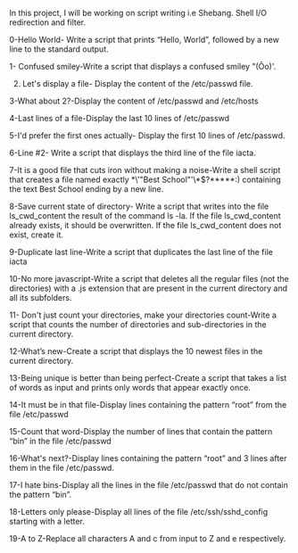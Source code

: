 In this project, I will be working on script writing i.e Shebang. Shell I/O redirection and filter.

0-Hello World- Write a script that prints “Hello, World”, followed by a new line to the standard output.

1- Confused smiley-Write a script that displays a confused smiley "(Ôo)'.

2. Let's display a file- Display the content of the /etc/passwd file.

3-What about 2?-Display the content of /etc/passwd and /etc/hosts

4-Last lines of a file-Display the last 10 lines of /etc/passwd

5-I'd prefer the first ones actually- Display the first 10 lines of /etc/passwd.

6-Line #2- Write a script that displays the third line of the file iacta.

7-It is a good file that cuts iron without making a noise-Write a shell script that creates a file named exactly \*\\'"Best School"\'\\*$\?\*\*\*\*\*:) containing the text Best School ending by a new line.

8-Save current state of directory- Write a script that writes into the file ls_cwd_content the result of the command ls -la. If the file ls_cwd_content already exists, it should be overwritten. If the file ls_cwd_content does not exist, create it.

9-Duplicate last line-Write a script that duplicates the last line of the file iacta

10-No more javascript-Write a script that deletes all the regular files (not the directories) with a .js extension that are present in the current directory and all its subfolders.

11- Don't just count your directories, make your directories count-Write a script that counts the number of directories and sub-directories in the current directory.

12-What’s new-Create a script that displays the 10 newest files in the current directory.

13-Being unique is better than being perfect-Create a script that takes a list of words as input and prints only words that appear exactly once.

14-It must be in that file-Display lines containing the pattern “root” from the file /etc/passwd

15-Count that word-Display the number of lines that contain the pattern “bin” in the file /etc/passwd

16-What's next?-Display lines containing the pattern “root” and 3 lines after them in the file /etc/passwd.

17-I hate bins-Display all the lines in the file /etc/passwd that do not contain the pattern “bin”.

18-Letters only please-Display all lines of the file /etc/ssh/sshd_config starting with a letter.

19-A to Z-Replace all characters A and c from input to Z and e respectively.



